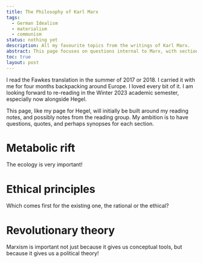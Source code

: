```yaml
---
title: The Philosophy of Karl Marx
tags:
  - German Idealism
  - materialism
  - communism
status: nothing yet
description: All my favourite topics from the writings of Karl Marx.
abstract: This page focuses on questions internal to Marx, with sections introducing important topics that will be explored on their own pages
toc: true
layout: post
---
```


I read the Fawkes translation in the summer of 2017 or 2018. I carried it with me for four months backpacking around Europe. I loved every bit of it. I am looking forward to re-reading in the Winter 2023 academic semester, especially now alongside Hegel.

This page, like my page for Hegel, will initially be built around my reading notes, and possibly notes from the reading group. My ambition is to have questions, quotes, and perhaps synopses for each section.

# Metabolic rift

The ecology is very important!

# Ethical principles

Which comes first for the existing one, the rational or the ethical?

# Revolutionary theory

Marxism is important not just because it gives us conceptual tools, but because it gives us a political theory!
